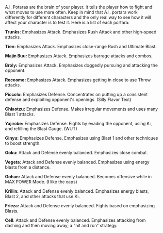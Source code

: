 A.I. Potaras are the brain of your player. It tells the player how to fight and what moves to use more often. Keep in mind that A.I. portara work differently for different characters and the only real way to see how it will affect your character is to test it. Here is a list of each portara:

**Trunks:** Emphasizes Attack. Emphasizes Rush Attack and other high-speed attacks.

**Tien:** Emphasizes Attack. Emphasizes close-range Rush and Ultimate Blast.

**Majin Buu:** Emphasizes Attack. Emphasizes barrage attacks and combos.

**Broly:** Emphasizes Attack. Emphasizes doggedly pursuing and attacking the opponent.

**Recoome:** Emphasizes Attack. Emphasizes getting in close to use Throw attacks.



**Piccolo:** Emphasizes Defense. Concentrates on putting up a consistent defense and exploiting opponent's openings. (Silly Flavor Text)

**Chiaotzu:** Emphasizes Defense. Makes irregular movements and uses many Blast 1 attacks.

**Yajirobe:** Emphasizes Defense. Fights by evading the opponent, using Ki, and refilling the Blast Gauge. (WUT)

**Ginyu:** Emphasizes Defense. Emphasizes using Blast 1 and other techniques to boost strength.



**Goku:** Attack and Defense evenly balanced. Emphasizes close combat.

**Vegeta:** Attack and Defense evenly balanced. Emphasizes using energy blasts from a distance.

**Gohan:** Attack and Defense evenly balanced. Becomes offensive while in MAX POWER Mode. (I like the caps)

**Krillin:** Attack and Defense evenly balanced. Emphasizes energy blasts, Blast 2, and other attacks that use Ki.

**Frieza:** Attack and Defense evenly balanced. Fights based on emphasizing Blasts.

**Cell:** Attack and Defense evenly balanced. Emphasizes attacking from dashing and then moving away; a "hit and run" strategy.
